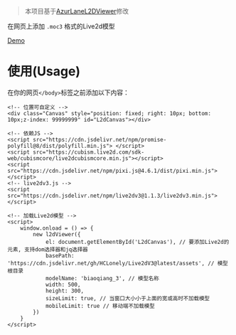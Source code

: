 > 本项目基于[AzurLaneL2DViewer](https://github.com/alg-wiki/AzurLaneL2DViewer)修改

在网页上添加 `.moc3` 格式的Live2d模型

[Demo](https://live2dv3demo.hclonely.com/)

# 使用(Usage)

在你的网页`</body>`标签之前添加以下内容：

```
<!-- 位置可自定义 -->
<div class="Canvas" style="position: fixed; right: 10px; bottom: 10px;z-index: 99999999" id="L2dCanvas"></div>

<!-- 依赖JS -->
<script src="https://cdn.jsdelivr.net/npm/promise-polyfill@8/dist/polyfill.min.js"> </script>
<script src="https://cubism.live2d.com/sdk-web/cubismcore/live2dcubismcore.min.js"></script>
<script src="https://cdn.jsdelivr.net/npm/pixi.js@4.6.1/dist/pixi.min.js"></script>
<!-- live2dv3.js -->
<script src="https://cdn.jsdelivr.net/npm/live2dv3@1.1.3/live2dv3.min.js"></script>

<!-- 加载Live2d模型 -->
<script>
    window.onload = () => {
        new l2dViewer({
            el: document.getElementById('L2dCanvas'), // 要添加Live2d的元素, 支持dom选择器和jq选择器
            basePath: 'https://cdn.jsdelivr.net/gh/HCLonely/Live2dV3@latest/assets', // 模型根目录
            modelName: 'biaoqiang_3', // 模型名称
            width: 500,
            height: 300,
            sizeLimit: true, // 当窗口大小小于上面的宽或高时不加载模型
            mobileLimit: true // 移动端不加载模型
        })
    }
</script>
```
